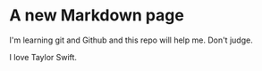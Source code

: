 # A new Markdown page

I'm learning git and Github and this repo will help me. Don't judge.

I love Taylor Swift.